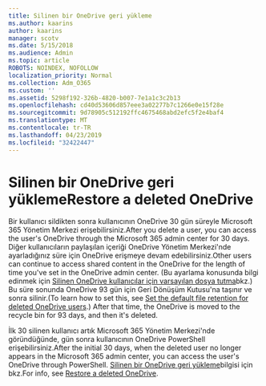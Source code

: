 ```yaml
---
title: Silinen bir OneDrive geri yükleme
ms.author: kaarins
author: kaarins
manager: scotv
ms.date: 5/15/2018
ms.audience: Admin
ms.topic: article
ROBOTS: NOINDEX, NOFOLLOW
localization_priority: Normal
ms.collection: Adm_O365
ms.custom: ''
ms.assetid: 5298f192-326b-4820-b007-7e1a1c3c2b13
ms.openlocfilehash: cd40d53606d857eee3a02277b7c1266e0e15f28e
ms.sourcegitcommit: 9d78905c512192ffc4675468abd2efc5f2e4baf4
ms.translationtype: MT
ms.contentlocale: tr-TR
ms.lasthandoff: 04/23/2019
ms.locfileid: "32422447"
---
```

# <a name="restore-a-deleted-onedrive"></a><span data-ttu-id="72618-102">Silinen bir OneDrive geri yükleme</span><span class="sxs-lookup"><span data-stu-id="72618-102">Restore a deleted OneDrive</span></span>

<span data-ttu-id="72618-103">Bir kullanıcı sildikten sonra kullanıcının OneDrive 30 gün süreyle Microsoft 365 Yönetim Merkezi erişebilirsiniz.</span><span class="sxs-lookup"><span data-stu-id="72618-103">After you delete a user, you can access the user's OneDrive through the Microsoft 365 admin center for 30 days.</span></span> <span data-ttu-id="72618-104">Diğer kullanıcıların paylaşılan içeriği OneDrive Yönetim Merkezi'nde ayarladığınız süre için OneDrive erişmeye devam edebilirsiniz.</span><span class="sxs-lookup"><span data-stu-id="72618-104">Other users can continue to access shared content in the OneDrive for the length of time you've set in the OneDrive admin center.</span></span> <span data-ttu-id="72618-105">(Bu ayarlama konusunda bilgi edinmek için [Silinen OneDrive kullanıcılar için varsayılan dosya tutma](https://go.microsoft.com/fwlink/?linkid=874267)bkz.) Bu süre sonunda OneDrive 93 gün için Geri Dönüşüm Kutusu'na taşınır ve sonra silinir.</span><span class="sxs-lookup"><span data-stu-id="72618-105">(To learn how to set this, see [Set the default file retention for deleted OneDrive users](https://go.microsoft.com/fwlink/?linkid=874267).) After that time, the OneDrive is moved to the recycle bin for 93 days, and then it's deleted.</span></span>
  
<span data-ttu-id="72618-106">İlk 30 silinen kullanıcı artık Microsoft 365 Yönetim Merkezi'nde göründüğünde, gün sonra kullanıcının OneDrive PowerShell erişebilirsiniz.</span><span class="sxs-lookup"><span data-stu-id="72618-106">After the initial 30 days, when the deleted user no longer appears in the Microsoft 365 admin center, you can access the user's OneDrive through PowerShell.</span></span> <span data-ttu-id="72618-107">[Silinen bir OneDrive geri yükleme](https://go.microsoft.com/fwlink/?linkid=874269)bilgisi için bkz.</span><span class="sxs-lookup"><span data-stu-id="72618-107">For info, see [Restore a deleted OneDrive](https://go.microsoft.com/fwlink/?linkid=874269).</span></span>
  

